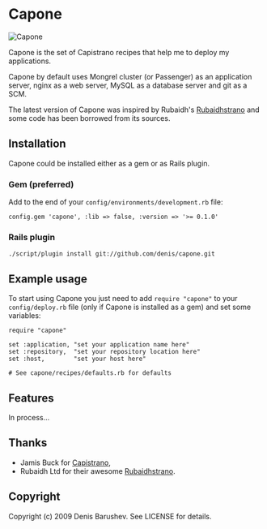# Capone

![Capone](http://eu.movieposter.com/posters/archive/main/114/MPW-57083)

Capone is the set of Capistrano recipes that help me to deploy my
applications.

Capone by default uses Mongrel cluster (or Passenger) as an application
server, nginx as a web server, MySQL as a database server and git as a SCM.

The latest version of Capone was inspired by Rubaidh's
[Rubaidhstrano](http://github.com/rubaidh/rubaidhstrano) and some code has
been borrowed from its sources.

## Installation

Capone could be installed either as a gem or as Rails plugin.

### Gem (preferred)

Add to the end of your `config/environments/development.rb` file:

    config.gem 'capone', :lib => false, :version => '>= 0.1.0'

### Rails plugin

    ./script/plugin install git://github.com/denis/capone.git

## Example usage

To start using Capone you just need to add `require "capone"` to your
`config/deploy.rb` file (only if Capone is installed as a gem) and set some
variables:

    require "capone"

    set :application, "set your application name here"
    set :repository,  "set your repository location here"
    set :host,        "set your host here"

    # See capone/recipes/defaults.rb for defaults

## Features

In process...

## Thanks

- Jamis Buck for [Capistrano](http://github.com/jamis/capistrano),
- Rubaidh Ltd for their awesome
  [Rubaidhstrano](http://github.com/rubaidh/rubaidhstrano).

## Copyright

Copyright (c) 2009 Denis Barushev. See LICENSE for details.
